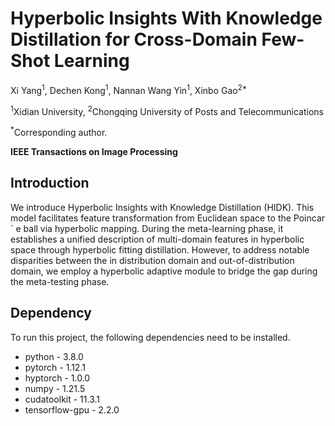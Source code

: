 # Hyperbolic Insights With Knowledge Distillation for Cross-Domain Few-Shot Learning



Xi Yang<sup>1</sup>, Dechen Kong<sup>1</sup>, Nannan Wang Yin<sup>1</sup>, Xinbo Gao<sup>2*</sup>

<sup>1</sup>Xidian University, <sup>2</sup>Chongqing University of Posts and Telecommunications

<sup>*</sup>Corresponding author.

**IEEE Transactions on Image Processing**  

## Introduction
 We introduce Hyperbolic Insights with Knowledge Distillation (HIDK). This model facilitates feature transformation from Euclidean space to the Poincar´ e ball via hyperbolic mapping. During the meta-learning phase, it
 establishes a unified description of multi-domain features in hyperbolic space through hyperbolic fitting distillation. However, to address notable disparities between the in distribution domain and out-of-distribution domain, we employ a hyperbolic adaptive module to bridge the gap during the meta-testing phase.



## Dependency
To run this project, the following dependencies need to be installed.
- python - 3.8.0
- pytorch - 1.12.1
- hyptorch - 1.0.0 
- numpy   - 1.21.5 
- cudatoolkit  - 11.3.1
- tensorflow-gpu  - 2.2.0 
